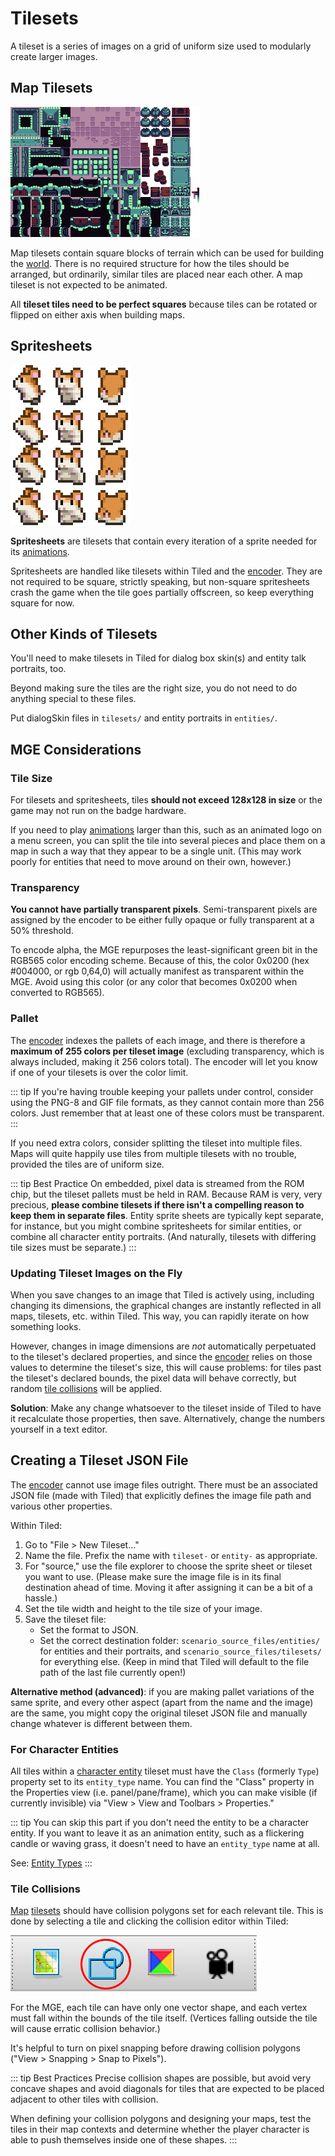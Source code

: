 # Tilesets

A tileset is a series of images on a grid of uniform size used to modularly create larger images.

## Map Tilesets

![example tileset](media/tileset-example.png)

Map tilesets contain square blocks of terrain which can be used for building the [world](maps). There is no required structure for how the tiles should be arranged, but ordinarily, similar tiles are placed near each other. A map tileset is not expected to be animated.

All **tileset tiles need to be perfect squares** because tiles can be rotated or flipped on either axis when building maps.

## Spritesheets

![example spritesheet](media/spritesheet-example.png)

**Spritesheets** are tilesets that contain every iteration of a sprite needed for its [animations](animations).

Spritesheets are handled like tilesets within Tiled and the [encoder](encoder). They are not required to be square, strictly speaking, but non-square spritesheets crash the game when the tile goes partially offscreen, so keep everything square for now.

## Other Kinds of Tilesets

You'll need to make tilesets in Tiled for dialog box skin(s) and entity talk portraits, too.

Beyond making sure the tiles are the right size, you do not need to do anything special to these files.

Put dialogSkin files in `tilesets/` and entity portraits in `entities/`.

## MGE Considerations

### Tile Size

For tilesets and spritesheets, tiles **should not exceed 128x128 in size** or the game may not run on the badge hardware.

If you need to play [animations](animations) larger than this, such as an animated logo on a menu screen, you can split the tile into several pieces and place them on a map in such a way that they appear to be a single unit. (This may work poorly for entities that need to move around on their own, however.)

### Transparency

**You cannot have partially transparent pixels**. Semi-transparent pixels are assigned by the encoder to be either fully opaque or fully transparent at a 50% threshold.

To encode alpha, the MGE repurposes the least-significant green bit in the RGB565 color encoding scheme. Because of this, the color 0x0200 (hex #004000, or rgb 0,64,0) will actually manifest as transparent within the MGE. Avoid using this color (or any color that becomes 0x0200 when converted to RGB565).

### Pallet

The [encoder](encoder) indexes the pallets of each image, and there is therefore a **maximum of 255 colors per tileset image** (excluding transparency, which is always included, making it 256 colors total). The encoder will let you know if one of your tilesets is over the color limit.

::: tip
If you're having trouble keeping your pallets under control, consider using the PNG-8 and GIF file formats, as they cannot contain more than 256 colors. Just remember that at least one of these colors must be transparent.
:::

If you need extra colors, consider splitting the tileset into multiple files. Maps will quite happily use tiles from multiple tilesets with no trouble, provided the tiles are of uniform size.

::: tip Best Practice
On embedded, pixel data is streamed from the ROM chip, but the tileset pallets must be held in RAM. Because RAM is very, very precious, **please combine tilesets if there isn't a compelling reason to keep them in separate files**. Entity sprite sheets are typically kept separate, for instance, but you might combine spritesheets for similar entities, or combine all character entity portraits. (And naturally, tilesets with differing tile sizes must be separate.)
:::

### Updating Tileset Images on the Fly

When you save changes to an image that Tiled is actively using, including changing its dimensions, the graphical changes are instantly reflected in all maps, tilesets, etc. within Tiled. This way, you can rapidly iterate on how something looks.

However, changes in image dimensions are *not* automatically perpetuated to the tileset's declared properties, and since the [encoder](encoder) relies on those values to determine the tileset's size, this will cause problems: for tiles past the tileset's declared bounds, the pixel data will behave correctly, but random [tile collisions](tilesets#tile-collisions) will be applied.

**Solution**: Make any change whatsoever to the tileset inside of Tiled to have it recalculate those properties, then save. Alternatively, change the numbers yourself in a text editor.

## Creating a Tileset JSON File

The [encoder](encoder) cannot use image files outright. There must be an associated JSON file (made with Tiled) that explicitly defines the image file path and various other properties.

Within Tiled:

1. Go to "File > New Tileset…"
2. Name the file. Prefix the name with `tileset-` or `entity-` as appropriate.
3. For "source," use the file explorer to choose the sprite sheet or tileset you want to use. (Please make sure the image file is in its final destination ahead of time. Moving it after assigning it can be a bit of a hassle.)
4. Set the tile width and height to the tile size of your image.
5. Save the tileset file:
	- Set the format to JSON.
	- Set the correct destination folder: `scenario_source_files/entities/` for entities and their portraits, and `scenario_source_files/tilesets/` for everything else. (Keep in mind that Tiled will default to the file path of the last file currently open!)

**Alternative method (advanced)**: if you are making pallet variations of the same sprite, and every other aspect (apart from the name and the image) are the same, you might copy the original tileset JSON file and manually change whatever is different between them.

### For Character Entities

All tiles within a [character entity](entity_types#character-entity) tileset must have the `Class` (formerly `Type`) property set to its `entity_type` name. You can find the "Class" property in the Properties view (i.e. panel/pane/frame), which you can make visible (if currently invisible) via "View > View and Toolbars > Properties."

::: tip
You can skip this part if you don't need the entity to be a character entity. If you want to leave it as an animation entity, such as a flickering candle or waving grass, it doesn't need to have an `entity_type` name at all.

See: [Entity Types](entity_types)
:::

### Tile Collisions

[Map](maps) [tilesets](tilesets#map-tilesets) should have collision polygons set for each relevant tile. This is done by selecting a tile and clicking the collision editor within Tiled:

![the second icon is a pair of polygons](media/tiled-collision-editor.png)

For the MGE, each tile can have only one vector shape, and each vertex must fall within the bounds of the tile itself. (Vertices falling outside the tile will cause erratic collision behavior.)

It's helpful to turn on pixel snapping before drawing collision polygons ("View > Snapping > Snap to Pixels").

::: tip Best Practices
Precise collision shapes are possible, but avoid very concave shapes and avoid diagonals for tiles that are expected to be placed adjacent to other tiles with collision.

When defining your collision polygons and designing your maps, test the tiles in their map contexts and determine whether the player character is able to push themselves inside one of these shapes.
:::
